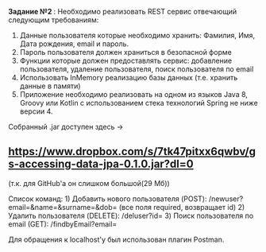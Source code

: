 <b>Задание №2 </b>:
Необходимо реализовать REST сервис отвечающий следующим требованиям:
1) Данные пользователя которые необходимо хранить: Фамилия, Имя, Дата рождения, email и пароль.
2) Пароль пользователя должен храниться в безопасной форме
3) Функции которые должен предоставлять сервис: добавление пользователя, удаление пользователя, поиск пользователя по email
4) Использовать InMemory реализацию базы данных (т.е. хранить данные в памяти)
5) Приложение необходимо реализовать на одном из языков Java 8, Groovy или Kotlin c использованием стека технологий Spring не ниже версии 4.

Собранный .jar доступен здесь -> <h2>https://www.dropbox.com/s/7tk47pitxx6qwbv/gs-accessing-data-jpa-0.1.0.jar?dl=0</h2>
(т.к. для GitHub'а он слишком большой(29 Мб))

<p>Список команд:
1) Добавить нового пользователя (POST):
        /newuser?email=<email>&name=<name>&surname=<surname>&dob=<dateOfBirth&pass=<password>
  (все поля required, возвращает id)
2) Удалить пользователя (DELETE):
        /deluser?id=<id>
3) Поиск пользователя по email (GET):
        /findbyEmail?email=<email>


Для обращения к localhost'у был использован плагин Postman.
